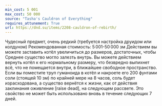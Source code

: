 ```yaml
---
min_cost: 5 001
max_cost: 50 000
source: "Tasha's Cauldron of Everything"
requires_attunement: True
url: https://dnd.su/items/2208-cauldron-of-rebirth/
---
```


Чудесный предмет, очень редкий (требуется настройка друидом или колдуном)
Рекомендованная стоимость: 5 001-50 000 зм
Действием вы можете заставить котёл увеличиться до размеров, достаточных, чтобы Среднее существо могло залезть внутрь. Вы можете действием вернуть котёл к его нормальному размеру, что безвредно выпихнет всё, что не помещается внутри, в ближайшее свободное пространство.
Если вы поместите труп гуманоида в котёл и накроете его 200 фунтами соли (стоящей 10 зм) по крайней мере на 8 часов, соль будет израсходована, а существо вернётся к жизни, как от действия заклинания оживление [raise dead], на следующем рассвете. Это свойство не может быть использовано вновь в течение следующих 7 дней.